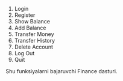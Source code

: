 1. Login
2. Register
3. Show Balance
4. Add Balance
5. Transfer Money
6. Transfer History
7. Delete Account
8. Log Out
9. Quit

Shu funksiyalarni bajaruvchi Finance dasturi.

